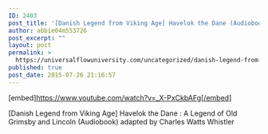 ```yaml
---
ID: 2403
post_title: '[Danish Legend from Viking Age] Havelok the Dane (Audiobook)'
author: abbie04m553726
post_excerpt: ""
layout: post
permalink: >
  https://universalflowuniversity.com/uncategorized/danish-legend-from-viking-age-havelok-the-dane-audiobook/
published: true
post_date: 2015-07-26 21:16:57
---
```

[embed]https://www.youtube.com/watch?v=_X-PxCkbAFg[/embed]<br>
<p>[Danish Legend from Viking Age] Havelok the Dane : A Legend of Old Grimsby and Lincoln (Audiobook) adapted by Charles Watts Whistler</p>